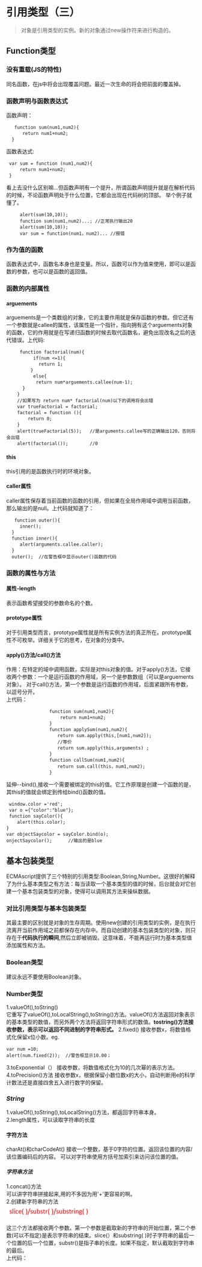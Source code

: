 # 引用类型（三）

> 对象是引用类型的实例。新的对象通过new操作符来进行构造的。

## Function类型
### 没有重载(JS的特性)
同名函数，在js中将会出现覆盖问题。最近一次生命的将会把前面的覆盖掉。

### 函数声明与函数表达式
函数声明：

       function sum(num1,num2){
          return num1+num2;
      }
函数表达式:

     var sum = function (num1,num2){
         return num1+num2;
     }
看上去没什么区别嘛...但函数声明有一个提升，所谓函数声明提升就是在解析代码的时候，不论函数声明处于什么位置，它都会出现在代码树的顶部。
举个例子就懂了。     
       
         alert(sum(10,10));
         function sum(num1,num2)...; //正常执行输出20
         alert(sum(10,10));
         var sum = function(num1，num2)... //报错 
    

### 作为值的函数
函数表达式中，函数名本身也是变量。所以，函数可以作为值来使用，即可以是函数的参数，也可以是函数的返回值。

### 函数的内部属性
#### arguements
arguements是一个类数组的对象，它的主要作用就是保存函数的参数。但它还有一个参数就是callee的属性，该属性是一个指针，指向拥有这个arguements对象的函数，它的作用就是在写递归函数的时候去取代函数名，避免出现改名之后的迭代错误。上代码:

         function factorial(num){
              if(num <=1){
                return 1;   
             }
              else{
               return num*arguements.callee(num-1);
          }
        }
        //如果写为 return num* factorial(num)以下的调用将会出错
        var trueFactorial = factorial;
        factorial = function (){
            return 0;
        }
        alert(trueFactorial(5));   //是arguments.callee写的正确输出120，否则将会出错
        alert(factorial());        //0

#### this
this引用的是函数执行时的环境对象。

#### caller属性
caller属性保存着当前函数的函数的引用，但如果在全局作用域中调用当前函数，那么输出的是null。上代码就知道了：

       function outer(){
         inner();
      }
      function inner(){
         alert(arguments.callee.caller); 
      }
      outer();  //在警告框中显示outer()函数的代码

### 函数的属性与方法
#### 属性-length
表示函数希望接受的参数命名的个数。
#### prototype属性
对于引用类型而言，prototype属性就是所有实例方法的真正所在。prototype属性不可枚举。详细关于它的思考，在对象的分类中。

#### apply()方法/call()方法
作用：在特定的域中调用函数，实际是对this对象的值。对于apply()方法，它接收两个参数：一个是运行函数的作用域，另一个是参数数组（可以是arguements对象）。
对于call()方法，第一个参数是运行函数的作用域，后面紧跟所有参数，以逗号分开。   
上代码：

                    function sum(num1,num2){
                        return num1+num2;
                    }
                    function applySum(num1,num2){
                       return sum.apply(this,[num1,num2]);
                       //等价
                       return sum.apply(this,arguments) ;
                    }
                    function callSum(num1,num2){
                       return sum.call(this，num1,num2); 
                    }
延伸--bind(),接收一个需要被绑定的this的值。它工作原理是创建一个函数的是，其this的值就会绑定到传给bind()函数的值。
   
     window.color ='red';
     var o ={"color":"blue"};
     function sayColor(){
        alert(this.color);     
    }           
    var objectSaycolor = sayColor.bind(o); 
    onjectSaycolor();      //输出的是blue


## 基本包装类型
ECMAscript提供了三个特别的引用类型:Boolean,String,Number。这很好的解释了为什么基本类型之有方法：每当读取一个基本类型的值的时候，后台就会对它创建一个基本包装类型的对象，使得可以调用其方法来操纵数据。
### 对比引用类型与基本包装类型
其最主要的区别就是对象的生存周期。使用new创建的引用类型的实例，是在执行流离开当前作用域之前都保存在内存中。而自动创建的基本包装类型的对象，则只存在于**代码执行的瞬间**,然后立即被销毁。这意味着，不能再运行时为基本类型值添加属性和方法。
### Boolean类型
建议永远不要使用Boolean对象。
### Number类型
1.valueOf(),toString()  
它重写了valueOf(),toLocalString(),toString()方法。valueOf()方法返回对象表示的基本类型的数值，而另外两个方法将返回字符串形式的数值。**tostring()方法接收参数，表示可以返回不同进制的字符串形式。**
2.fixed()
接收参数x，将数值格式化保留x位小数。eg.
 
    var num =10;
    alert(num.fixed(2));  //警告框显示10.00；

3.toExponential（）
接收参数，将数值格式化为10的几次幂的表示方法。
4.toPrecision()方法
接收参数x，根据保留小数位数x的大小，自动判断用e的科学计数法还是直接四舍五入进行数字的保留。

### *String*
1.valueOf(),toString(),toLocalString()方法，都返回字符串本身。  
2.length属性，可以读取字符串的长度  
  
#### 字符方法
charAt()和charCodeAt()
接收一个整数，基于0字符的位置。返回该位置的内容/该位置编码后的内容。
可以对字符串使用方括号加索引来访问该位置的值。

#### ***字符串方法***
1.concat()方法  
可以讲字符串拼接起来,用的不多因为用'+'更容易的啊。  
2.创建新字符串的方法  
![图片](./img/qiangdiao.PNG)

这三个方法都接收两个参数。第一个参数是截取新的字符串的开始位置，第二个参数(可以不指定)是表示字符串的结束。slice(）和substring( )时子字符串的最后一个位置的后一个位置，substr()是指子串的长度。如果不指定，默认截取到字符串的最后。  
上代码：
  
        